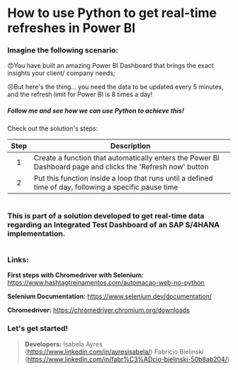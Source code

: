 # How to use Python to get real-time refreshes in Power BI

### Imagine the following scenario:
😍You have built an amazing Power BI Dashboard that brings the exact insights your client/ company needs;

😣But here's the thing… you need the data to be updated every 5 minutes, and the refresh limit for Power BI is 8 times a day!

##### Follow me and see how we can use Python to achieve this!


Check out the solution's steps:

| Step  | Description |
| :---:  | --- |
| 1 | Create a function that automatically enters the Power BI Dashboard page and clicks the 'Refresh now' button  |
| 2 | Put this function inside a loop that runs until a defined time of day, following a specific pause time  |

#
### This is part of a solution developed to get real-time data regarding an Integrated Test Dashboard of an SAP S/4HANA implementation.
#

### Links:
**First steps with Chromedriver with Selenium:** https://www.hashtagtreinamentos.com/automacao-web-no-python

**Selenium Documentation:** https://www.selenium.dev/documentation/

**Chromedriver:** https://chromedriver.chromium.org/downloads

### Let's get started!


> **Developers:**
>  Isabela Ayres (https://www.linkedin.com/in/ayresisabela/)
>  Fabrício Bielinski (https://www.linkedin.com/in/fabr%C3%ADcio-bielinski-50b8ab204/)
